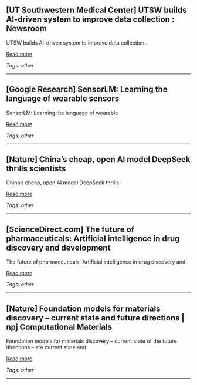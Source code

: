 ## [UT Southwestern Medical Center] UTSW builds AI-driven system to improve data collection : Newsroom

UTSW builds AI-driven system to improve data collection .

[Read more](https://www.utsouthwestern.edu/newsroom/articles/year-2025/july-ai-model-speeds-medical-data-extraction.html)

_Tags: other_

---
## [Google Research] SensorLM: Learning the language of wearable sensors

SensorLM: Learning the language of wearable

[Read more](https://research.google/blog/sensorlm-learning-the-language-of-wearable-sensors/)

_Tags: other_

---
## [Nature] China’s cheap, open AI model DeepSeek thrills scientists

China’s cheap, open AI model DeepSeek thrills

[Read more](https://www.nature.com/articles/d41586-025-00229-6)

_Tags: other_

---
## [ScienceDirect.com] The future of pharmaceuticals: Artificial intelligence in drug discovery and development

The future of pharmaceuticals: Artificial intelligence in drug discovery and

[Read more](https://www.sciencedirect.com/science/article/pii/S2095177925000656)

_Tags: other_

---
## [Nature] Foundation models for materials discovery – current state and future directions | npj Computational Materials

Foundation models for materials discovery – current state of the future directions – are current state and

[Read more](https://www.nature.com/articles/s41524-025-01538-0)

_Tags: other_

---
